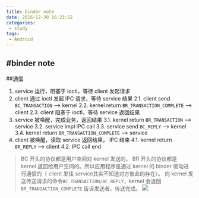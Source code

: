 ```yaml
---
title: binder note
date: 2016-12-30 16:23:52
categories:
 - study
tags:
 - Android
---
```

#binder note
---

##[通信](http://light3moon.com/2015/01/28/Android%20Binder%20%E5%88%86%E6%9E%90%E2%80%94%E2%80%94%E9%80%9A%E4%BF%A1%E6%A8%A1%E5%9E%8B/)
1. service 运行，阻塞于 ioctl，等待 client 发起请求
2. client 通过 ioctl 发起 IPC 请求，等待 service 结果
2.1. client send `BC_TRANSACTION` —> kernel
2.2. kernel return `BR_TRANSACTION_COMPLETE` —> client
2.3. client 阻塞于 ioctl，等待 service 返回结果
3. service 被唤醒，完成业务，返回结果
3.1. kernel return `BR_TRANSACTION` —> service
3.2. service impl IPC call
3.3. service send `BC_REPLY` —> kernel
3.4. kernel return `BR_TRANSACTION_COMPLETE` —> service
4. client 被唤醒，读取 service 返回结果， IPC 结束
4.1. kernel return `BR_REPLY` —> client
4.2. IPC call end

> BC 开头的协议都是用户空间对 kernel 发送的， BR 开头的协议都是 kernel 返回给用户空间的。所以应用程序是通过 kernel 的 binder 驱动进行通信的（ client 发往 service其实不知道对方彼此的存在）。
向 kernel 发送传送请求的命令`BC_TRANSACTION/BC_REPLY`，kernel 会返回 `BR_TRANSACTION_COMPLETE` 告诉发送者，传送完成。
![](http://ww4.sinaimg.cn/large/772d7a33gw1fb8wancgqbj20m80d3di0.jpg)

